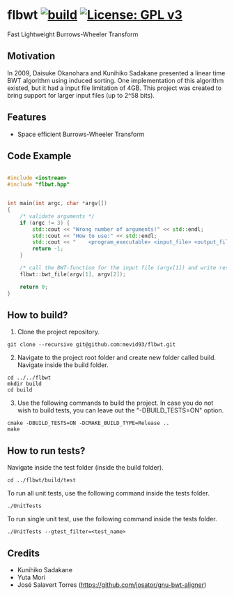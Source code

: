 # flbwt [![build](https://github.com/mevid93/flbwt/actions/workflows/build.yml/badge.svg?branch=main)](https://github.com/mevid93/flbwt/actions/workflows/build.yml) [![License: GPL v3](https://img.shields.io/badge/License-GPLv3-blue.svg)](https://www.gnu.org/licenses/gpl-3.0)
Fast Lightweight Burrows-Wheeler Transform

## Motivation
In 2009, Daisuke Okanohara and Kunihiko Sadakane presented a linear time BWT algorithm using induced sorting. One implementation of this algorithm existed, but it had a input file limitation of 4GB. This project was created to bring support for larger input files (up to 2^58 bits).

## Features
* Space efficient Burrows-Wheeler Transform

## Code Example
```cpp

#include <iostream>
#include "flbwt.hpp"


int main(int argc, char *argv[]) 
{
    /* validate arguments */
    if (argc != 3) {
        std::cout << "Wrong number of arguments!" << std::endl;
        std::cout << "How to use:" << std::endl;
        std::cout << "    <program_executable> <input_file> <output_file>" << std::endl;
        return -1;
    }

    /* call the BWT-function for the input file (argv[1]) and write result to output file (argv[2]) */
    flbwt::bwt_file(argv[1], argv[2]);

    return 0;
}

```

## How to build?
1. Clone the project repository. 
```console
git clone --recursive git@github.com:mevid93/flbwt.git
```
2. Navigate to the project root folder and create new folder called build. Navigate inside the build folder.
```console
cd ../../flbwt
mkdir build
cd build
```
3. Use the following commands to build the project. In case you do not wish to build tests, you can leave out the "-DBUILD_TESTS=ON" option.
```console
cmake -DBUILD_TESTS=ON -DCMAKE_BUILD_TYPE=Release ..
make
```


## How to run tests?
Navigate inside the test folder (inside the build folder).
```console
cd ../flbwt/build/test
```
To run all unit tests, use the following command inside the tests folder.
```console
./UnitTests
```
To run single unit test, use the following command inside the tests folder.
```console
./UnitTests --gtest_filter=<test_name>
```

## Credits
* Kunihiko Sadakane
* Yuta Mori
* José Salavert Torres (https://github.com/josator/gnu-bwt-aligner)
